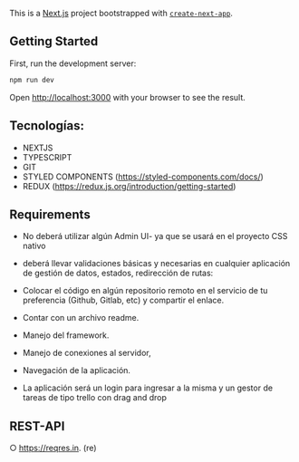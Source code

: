This is a [Next.js](https://nextjs.org/) project bootstrapped with [`create-next-app`](https://github.com/vercel/next.js/tree/canary/packages/create-next-app).

## Getting Started

First, run the development server:

```bash
npm run dev
```

Open [http://localhost:3000](http://localhost:3000) with your browser to see the result.

## Tecnologías:

- NEXTJS
- TYPESCRIPT
- GIT
- STYLED COMPONENTS (https://styled-components.com/docs/)
- REDUX (https://redux.js.org/introduction/getting-started)

## Requirements
- No deberá utilizar algún Admin UI- ya que se usará en el proyecto CSS nativo

- deberá llevar validaciones básicas y necesarias en cualquier aplicación de gestión de datos, estados, redirección de rutas:

- Colocar el código en algún repositorio remoto en el servicio de tu preferencia (Github, Gitlab, etc) y compartir el enlace.
- Contar con un archivo readme.
- Manejo del framework.
- Manejo de conexiones al servidor,
- Navegación de la aplicación.
- La aplicación será un login para ingresar a la misma y un gestor de tareas de tipo trello con drag and drop

## REST-API 
○ https://reqres.in. (re)
